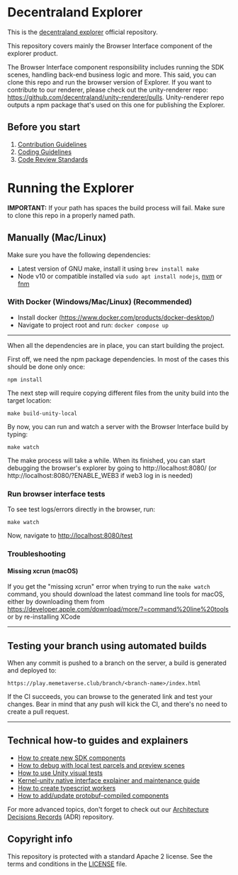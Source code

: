 # Decentraland Explorer

This is the [decentraland explorer](https://play.memetaverse.club) official repository.

This repository covers mainly the Browser Interface component of the explorer product. 

The Browser Interface component responsibility includes running the SDK scenes, handling back-end business logic and more. This said, you can clone this repo and run the browser version of Explorer. If you want to contribute to our renderer, please check out the unity-renderer repo: https://github.com/decentraland/unity-renderer/pulls. Unity-renderer repo outputs a npm package that's used on this one for publishing the Explorer.

## Before you start

1. [Contribution Guidelines](.github/CONTRIBUTING.md)
2. [Coding Guidelines](docs/style-guidelines.md)
3. [Code Review Standards](docs/code-review-standards.md)

# Running the Explorer

**IMPORTANT:** If your path has spaces the build process will fail. Make sure to clone this repo in a properly named path.

## Manually (Mac/Linux)
Make sure you have the following dependencies:

- Latest version of GNU make, install it using `brew install make`
- Node v10 or compatible installed via `sudo apt install nodejs`, [nvm](https://github.com/nvm-sh/nvm) or [fnm](https://github.com/Schniz/fnm)

### With Docker (Windows/Mac/Linux) (Recommended)

- Install docker (https://www.docker.com/products/docker-desktop/)
- Navigate to project root and run: ``docker compose up``

---

When all the dependencies are in place, you can start building the project.

First off, we need the npm package dependencies. In most of the cases this should be done only once:

    npm install

The next step will require copying different files from the unity build into the target location:

    make build-unity-local

By now, you can run and watch a server with the Browser Interface build by typing:

    make watch

The make process will take a while. When its finished, you can start debugging the browser's explorer by going to http://localhost:8080/ (or http://localhost:8080/?ENABLE_WEB3 if web3 log in is needed) 

### Run browser interface tests

To see test logs/errors directly in the browser, run:

    make watch

Now, navigate to [http://localhost:8080/test](http://localhost:8080/test)

### Troubleshooting

#### Missing xcrun (macOS)

If you get the "missing xcrun" error when trying to run the `make watch` command, you should download the latest command line tools for macOS, either by downloading them from https://developer.apple.com/download/more/?=command%20line%20tools or by re-installing XCode

---

## Testing your branch using automated builds

When any commit is pushed to a branch on the server, a build is generated and deployed to:

    https://play.memetaverse.club/branch/<branch-name>/index.html

If the CI succeeds, you can browse to the generated link and test your changes. Bear in mind that any push will kick the CI, and there's no need to create a pull request.

---

## Technical how-to guides and explainers

- [How to create new SDK components](docs/how-to-create-new-sdk-components.md)
- [How to debug with local test parcels and preview scenes](docs/how-to-test-parcels-and-preview-scenes.md)
- [How to use Unity visual tests](docs/how-to-use-unity-visual-tests.md)
- [Kernel-unity native interface explainer and maintenance guide](docs/kernel-unity-native-interface-explainer.md)
- [How to create typescript workers](docs/how-to-create-typescript-workers.md)
- [How to add/update protobuf-compiled components](docs/how-to-add-or-update-protobuf-compiled-components.md)

For more advanced topics, don't forget to check out our [Architecture Decisions Records](https://github.com/decentraland/adr) (ADR) repository.

## Copyright info

This repository is protected with a standard Apache 2 license. See the terms and conditions in the [LICENSE](https://github.com/decentraland/unity-client/blob/master/LICENSE) file.
